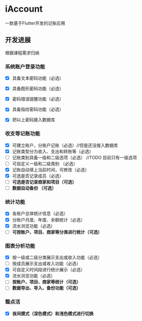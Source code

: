 # iAccount

一款基于Flutter开发的记账应用

## 开发进展

根据课程需求归纳

### 系统账户登录功能

- [x] 具备文本密码功能（必选）

- [x] 具备图形密码功能（必选）

- [x] 密码错误提醒功能（必选）
- [x] 具备指纹密码功能（必选）
- [x] 把以上密码接入数据库

### 收支等记账功能

- [x] 可建立账户，分账户记账（必选）//但是还没接入数据库
- [x] 记账类型分为收入、支出和转账等（必选）
- [ ] 记账类别具备一级和二级选项（必选）  //TODO 目前只有一级选项
- [ ] 可自定义一级和二级类别 （必选）
- [x] 记账自动填上当前时间，可修改（必选）
- [x] 可选是否记录成员（必选）
- [ ] **可选是否记录商家和项目（可选）**
- [ ] **数据自动备份 （可选）**

### 统计功能

- [x] 各账户总体统计信息（必选）
- [x] 分账户月度、年度、余额统计（必选）
- [x] 流水浏览功能（必选）
- [ ] **可按账户、项目、商家等分类进行统计（可选）**

### 图表分析功能

- [x] 按一级或二级分类展示支出或收入功能（必选）
- [ ] 按成员展示支出或收入功能（必选）
- [x] 可自定义时间段进行统计展示（必选）
- [x] 流水浏览功能（必选）
- [ ] **按账户、项目、商家等统计（可选）**
- [ ] **数据导出、导入、备份功能（可选）**

### 整点活

- [x] **夜间模式（深色模式）和浅色模式进行切换**

